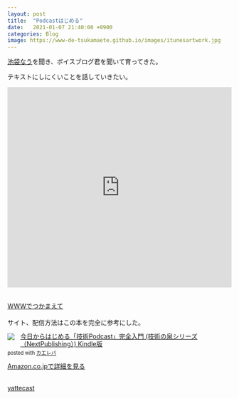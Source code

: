 ```yaml
---
layout: post
title:  "Podcastはじめる"
date:   2021-01-07 21:40:00 +0900
categories: Blog
image: https://www-de-tsukamaete.github.io/images/itunesartwork.jpg
---
```

[池袋なう](https://www.youtube.com/playlist?list=PL-eBqXlBVLez0k0qpiQ9oePqDWLE2mv-r)を聞き、ボイスブログ君を聞いて育ってきた。


テキストにしにくいことを話していきたい。
<iframe allow="autoplay *; encrypted-media *; fullscreen *" frameborder="0" height="450" style="width:100%;max-width:660px;overflow:hidden;background:transparent;" sandbox="allow-forms allow-popups allow-same-origin allow-scripts allow-storage-access-by-user-activation allow-top-navigation-by-user-activation" src="https://embed.podcasts.apple.com/jp/podcast/www%E3%81%A7%E3%81%A4%E3%81%8B%E3%81%BE%E3%81%88%E3%81%A6/id1547113514"></iframe><br/><br/>

[WWWでつかまえて](https://www-de-tsukamaete.github.io/)<br/><br/>
サイト、配信方法はこの本を完全に参考にした。<br/>
<div class="krb-amzlt-box" style="margin-bottom:0px;"><div class="krb-amzlt-image" style="float:left;margin:0px 12px 1px 0px;"><a href="https://www.amazon.co.jp/dp/B07FJ61FD3/ref=as_li_ss_il?&linkCode=li2&tag=peipeipe-22&linkId=e266461d5de199f226035ea1f6621d81&language=ja_JP" target="_blank" rel="nofollow" rel="nofollow"><img border="0" src="//ws-fe.amazon-adsystem.com/widgets/q?_encoding=UTF8&ASIN=B07FJ61FD3&Format= _SL250_&ID=AsinImage&MarketPlace=JP&ServiceVersion=20070822&WS=1&tag=peipeipe-22&language=ja_JP" ></a><img src="https://ir-jp.amazon-adsystem.com/e/ir?t=peipeipe-22&language=ja_JP&l=li2&o=9&a=B07FJ61FD3" width="1" height="1" border="0" alt="" style="border:none !important; margin:0px !important;" /></div><div class="krb-amzlt-info" style="line-height:120%; margin-bottom: 10px"><div class="krb-amzlt-name" style="margin-bottom:10px;line-height:120%"><a href="https://www.amazon.co.jp/dp/B07FJ61FD3/ref=as_li_ss_il?&linkCode=li2&tag=peipeipe-22&linkId=e266461d5de199f226035ea1f6621d81&language=ja_JP" name="amazletlink" target="_blank" rel="nofollow" rel="nofollow">今日からはじめる「技術Podcast」完全入門 (技術の泉シリーズ（NextPublishing）) Kindle版</a><div class="krb-amzlt-powered-date" style="font-size:80%;margin-top:5px;line-height:120%">posted with <a href="https://kaereba.com/wind/" title="amazlet" target="_blank" rel="nofollow" rel="nofollow">カエレバ</a></div></div><div class="krb-amzlt-detail"></div><div class="krb-amzlt-sub-info" style="float: left;"><div class="krb-amzlt-link" style="margin-top: 5px"><a href="https://www.amazon.co.jp/dp/B07FJ61FD3/ref=as_li_ss_il?&linkCode=li2&tag=peipeipe-22&linkId=e266461d5de199f226035ea1f6621d81&language=ja_JP" name="amazletlink" target="_blank" rel="nofollow" rel="nofollow">Amazon.co.jpで詳細を見る</a></div></div></div><div class="krb-amzlt-footer" style="clear: left"></div></div><br/>

[yattecast](https://github.com/r7kamura/yattecast)